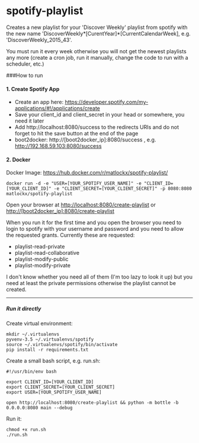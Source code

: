 spotify-playlist
================

Creates a new playlist for your 'Discover Weekly' playlist from spotify with the new name 'DiscoverWeekly*[CurentYear]*[CurrentCalendarWeek], e.g. 'DiscoverWeekly_2015_43'.

You must run it every week otherwise you will not get the newest playlists any more (create a cron job, run it manually, change the code to run with a scheduler, etc.)

###How to run

#### 1. Create Spotify App

-	Create an app here: https://developer.spotify.com/my-applications/#!/applications/create
-	Save your client_id and client_secret in your head or somewhere, you need it later
-	Add http://localhost:8080/success to the redirects URIs and do not forget to hit the save button at the end of the page
  -	boot2docker: http://[boot2docker_ip]:8080/success , e.g. http://192.168.59.103:8080/success

#### 2. Docker

Docker Image: https://hub.docker.com/r/matlockx/spotify-playlist/

```
docker run -d -e "USER=[YOUR_SPOTIFY_USER_NAME]" -e "CLIENT_ID=[YOUR_CLIENT_ID]" -e "CLIENT_SECRET=[YOUR_CLIENT_SECRET]" -p 8080:8080 matlockx/spotify-playlist
```

Open your browser at [http://localhost:8080/create-playlist](http://localhost:8080/create-playlist) or [http://[boot2docker_ip]:8080/create-playlist](http://[boot2docker_ip]:8080/create-playlist)

When you run it for the first time and you open the browser you need to login to spotify with your username and password and you need to allow the requested grants. Currently these are requested:

-	playlist-read-private
-	playlist-read-collaborative
-	playlist-modify-public
-	playlist-modify-private

I don't know whether you need all of them (I'm too lazy to look it up) but you need at least the private permissions otherwise the playlist cannot be created.

---

##### Run it directly

Create virtual environment:

```
mkdir ~/.virtualenvs
pyvenv-3.5 ~/.virtualenvs/spotify
source ~/.virtualenvs/spotify/bin/activate
pip install -r requirements.txt
```

Create a small bash script, e.g. run.sh:

```
#!/usr/bin/env bash

export CLIENT_ID=[YOUR_CLIENT_ID]
export CLIENT_SECRET=[YOUR_CLIENT_SECRET]
export USER=[YOUR_SPOTIFY_USER_NAME]

open http://localhost:8080/create-playlist && python -m bottle -b 0.0.0.0:8080 main --debug
```

Run it:

```
chmod +x run.sh
./run.sh
```
